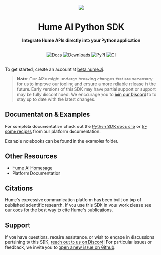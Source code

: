<div align="center">
  <img src="https://storage.googleapis.com/hume-public-logos/hume/hume-banner.png">
  <h1>Hume AI Python SDK</h1>

  <p>
    <strong>Integrate Hume APIs directly into your Python application</strong>
  </p>

  <br>
  <div>
    <a href="https://humeai.github.io/hume-python-sdk"><img src="https://img.shields.io/badge/docs-mkdocs-blue" alt="Docs"></a>
    <a href="https://pepy.tech/project/hume"><img src="https://pepy.tech/badge/hume" alt="Downloads"></a>
    <a href="https://pypi.org/project/hume"><img src="https://img.shields.io/pypi/v/hume?logo=python&logoColor=%23cccccc" alt="PyPI"></a>
    <a href="https://github.com/HumeAI/hume-python-sdk/actions/workflows/ci.yml"><img src="https://github.com/HumeAI/hume-python-sdk/actions/workflows/ci.yaml/badge.svg" alt="CI"></a>
  </div>
  <br>
</div>

To get started, create an account at [beta.hume.ai](https://beta.hume.ai).

> **Note:**
> Our APIs might undergo breaking changes that are necessary for us to improve our tooling and ensure a more reliable release in the future. Early versions of this SDK may have partial support or support may be fully discontinued. We encourage you to [join our Discord](https://link.hume.ai/discord) to to stay up to date with the latest changes.

## Documentation & Examples

For complete documentation check out the [Python SDK docs site](https://humeai.github.io/hume-python-sdk/) or [try some recipes](https://dev.hume.ai/recipes) from our platform documentation.

Example notebooks can be found in the [examples folder](./examples/README.md).

## Other Resources

- [Hume AI Homepage](https://hume.ai)
- [Platform Documentation](https://help.hume.ai/basics/about-hume-ai)

## Citations

Hume's expressive communication platform has been built on top of published scientific research. If you use this SDK in your work please see [our docs](https://dev.hume.ai/docs/published) for the best way to cite Hume's publications.

## Support

If you have questions, require assistance, or wish to engage in discussions pertaining to this SDK, [reach out to us on Discord](https://discord.com/invite/WPRSugvAm6)! For particular issues or feedback, we invite you to [open a new issue on Github](https://github.com/HumeAI/hume-python-sdk/issues/new).
